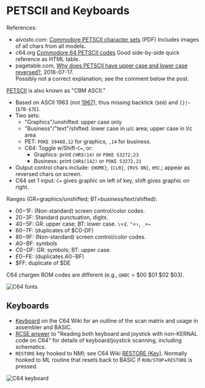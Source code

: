 PETSCII and Keyboards
=====================

References:
- aivosto.com: [Commodore PETSCII character sets][avivosto] (PDF)
  Includes images of all chars from all models.
- c64.org [Commodore 64 PETSCII codes][c64.org]
  Good side-by-side quick reference as HTML table.
- pagetable.com, [Why does PETSCII have upper case and lower case
  reversed?][pt-857], 2016-07-17.  
  Possibly not a correct explanation; see the comment below the post.

[PETSCII] is also known as "CBM ASCII."
- Based on ASCII 1963 (not [1967][ascii]),
  thus missing backtick (`$60`) and `{}|~` (`$7B-$7E`).
- Two sets:
  - "Graphics"/unshifted: upper case only
  - "Business"/"text"/shifted: lower case in u/c area; upper case in l/c area
  - PET: `POKE 59468,12` for graphics, `,14` for business.
  - C64: Toggle w/Shift-`C=`, or:
    - Graphics: print `CHR$(14)` or `POKE 53272,23`
    - Business: print `CHR$(142)` or `POKE 53272,21`
- Output control chars include: `{HOME}`, `{CLR}`, `{RVS ON}`, etc.;
  appear as reversed chars on screen.
- C64 set 1 input: `C=` gives graphic on left of key, shift gives
  graphic on right.

Ranges (GR=graphics/unshifted; BT=business/text/shifted):
- $00-$1F: (Non-standard) screen control/color codes.
- $20-$3F: Standard punctuation, digits.
- $40-$5F: GR: upper case; BT: lower case. `\`=`£`. `^`=`↑`, `_`=`←`
- $60-$7F: (duplicates of $C0-DF)
- $80-$9F: (Non-standard) screen control/color codes.
- $A0-$BF: symbols
- $C0-$DF: GR: symbols; BT: upper case.
- $E0-$FE: (duplicates $A0-$BF)
- $FF: duplicate of $DE

C64 chargen ROM codes are different (e.g., `@ABC` = $00 $01 $02 $03).

![C64 fonts](https://upload.wikimedia.org/wikipedia/commons/d/d8/Fonts-C64.png)


Keyboards
---------

- [Keyboard][c64w-keyboard] on the C64 Wiki for an outline of the scan
  matrix and usage in assembler and BASIC.
- [RCSE answer][rc 11191] to "Reading both keyboard and joystick with
  non-KERNAL code on C64" for details of keyboard/joystick scanning,
  including schematics.
- `RESTORE` key hooked to NMI; see C64 Wiki
  [RESTORE (Key)][c64w-restore]. Normally hooked to ML routine that
  resets back to BASIC if `RUN/STOP`+`RESTORE` is pressed.

![C64 keyboard](https://www.c64-wiki.com/images/4/42/Tastatur_foto1.jpg)



<!-------------------------------------------------------------------->
[PETSCII]: https://en.wikipedia.org/wiki/PETSCII
[ascii]: ../../ascii.md
[avivosto]: https://www.aivosto.com/articles/petscii.pdf
[c64.org]: http://sta.c64.org/cbm64pet.html
[c64w-keyboard]: https://www.c64-wiki.com/wiki/Keyboard
[c64w-restore]: https://www.c64-wiki.com/wiki/RESTORE_(Key)
[pt-857]: https://www.pagetable.com/?p=857
[rc 11191]: https://retrocomputing.stackexchange.com/a/11191/7208
